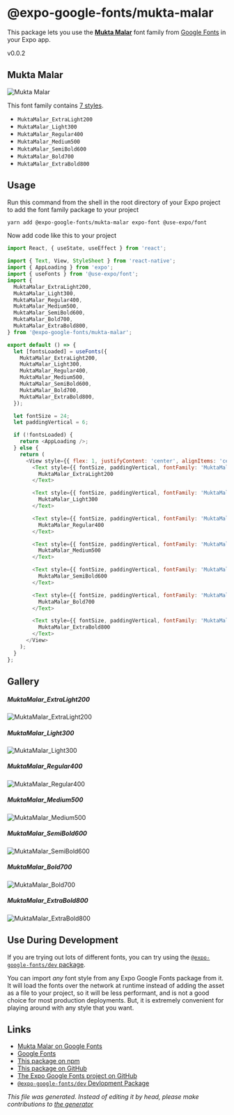 # @expo-google-fonts/mukta-malar

This package lets you use the [**Mukta Malar**](https://fonts.google.com/specimen/Mukta+Malar) font family from [Google Fonts](https://fonts.google.com/) in your Expo app.

v0.0.2

## Mukta Malar

![Mukta Malar](./font-family.png)

This font family contains [7 styles](#gallery).

- `MuktaMalar_ExtraLight200`
- `MuktaMalar_Light300`
- `MuktaMalar_Regular400`
- `MuktaMalar_Medium500`
- `MuktaMalar_SemiBold600`
- `MuktaMalar_Bold700`
- `MuktaMalar_ExtraBold800`

## Usage

Run this command from the shell in the root directory of your Expo project to add the font family package to your project
```sh
yarn add @expo-google-fonts/mukta-malar expo-font @use-expo/font
```

Now add code like this to your project
```js
import React, { useState, useEffect } from 'react';

import { Text, View, StyleSheet } from 'react-native';
import { AppLoading } from 'expo';
import { useFonts } from '@use-expo/font';
import {
  MuktaMalar_ExtraLight200,
  MuktaMalar_Light300,
  MuktaMalar_Regular400,
  MuktaMalar_Medium500,
  MuktaMalar_SemiBold600,
  MuktaMalar_Bold700,
  MuktaMalar_ExtraBold800,
} from '@expo-google-fonts/mukta-malar';

export default () => {
  let [fontsLoaded] = useFonts({
    MuktaMalar_ExtraLight200,
    MuktaMalar_Light300,
    MuktaMalar_Regular400,
    MuktaMalar_Medium500,
    MuktaMalar_SemiBold600,
    MuktaMalar_Bold700,
    MuktaMalar_ExtraBold800,
  });

  let fontSize = 24;
  let paddingVertical = 6;

  if (!fontsLoaded) {
    return <AppLoading />;
  } else {
    return (
      <View style={{ flex: 1, justifyContent: 'center', alignItems: 'center' }}>
        <Text style={{ fontSize, paddingVertical, fontFamily: 'MuktaMalar_ExtraLight200' }}>
          MuktaMalar_ExtraLight200
        </Text>

        <Text style={{ fontSize, paddingVertical, fontFamily: 'MuktaMalar_Light300' }}>
          MuktaMalar_Light300
        </Text>

        <Text style={{ fontSize, paddingVertical, fontFamily: 'MuktaMalar_Regular400' }}>
          MuktaMalar_Regular400
        </Text>

        <Text style={{ fontSize, paddingVertical, fontFamily: 'MuktaMalar_Medium500' }}>
          MuktaMalar_Medium500
        </Text>

        <Text style={{ fontSize, paddingVertical, fontFamily: 'MuktaMalar_SemiBold600' }}>
          MuktaMalar_SemiBold600
        </Text>

        <Text style={{ fontSize, paddingVertical, fontFamily: 'MuktaMalar_Bold700' }}>
          MuktaMalar_Bold700
        </Text>

        <Text style={{ fontSize, paddingVertical, fontFamily: 'MuktaMalar_ExtraBold800' }}>
          MuktaMalar_ExtraBold800
        </Text>
      </View>
    );
  }
};

```

## Gallery

##### MuktaMalar_ExtraLight200
![MuktaMalar_ExtraLight200](./9ae35f34ee0aecd84455b8074812b101d5d11bc4ae0ada4a90c3e6963cf1b93c.ttf.png)

##### MuktaMalar_Light300
![MuktaMalar_Light300](./2d5b4747199d5f755d4d21f2dfb23f52cbeba3d94d82a526575d63a6be36c99b.ttf.png)

##### MuktaMalar_Regular400
![MuktaMalar_Regular400](./e58544a43eef9e9b107ca973ca2d3233a1e15b8eddffcc73a3cb767a82c86fd6.ttf.png)

##### MuktaMalar_Medium500
![MuktaMalar_Medium500](./05e1d0c09c615550bb87408248e0d42ce654f55e0757f1fa6f4f93323f8c8121.ttf.png)

##### MuktaMalar_SemiBold600
![MuktaMalar_SemiBold600](./e4f26dcbc25c0f26d1fce4a3558f4aacdf8089148a638079c3353f6049ae21e9.ttf.png)

##### MuktaMalar_Bold700
![MuktaMalar_Bold700](./bacffc5f82b7219e1a4ff85b030aca1a5f805e0a1224534a6f2bfb01e4bd61cc.ttf.png)

##### MuktaMalar_ExtraBold800
![MuktaMalar_ExtraBold800](./848b7be10b4d701ac02f5f2208071858aa399b564d503cd2e4ca428d25886da9.ttf.png)


## Use During Development

If you are trying out lots of different fonts, you can try using the [`@expo-google-fonts/dev` package](https://www.npmjs.com/package/@expo-google-fonts/dev).

You can import *any* font style from any Expo Google Fonts package from it. It will load the fonts
over the network at runtime instead of adding the asset as a file to your project, so it will be 
less performant, and is not a good choice for most production deployments. But, it is extremely convenient
for playing around with any style that you want.

## Links

- [Mukta Malar on Google Fonts](https://fonts.google.com/specimen/Mukta+Malar)
- [Google Fonts](https://fonts.google.com/)
- [This package on npm](https://www.npmjs.com/package/@expo-google-fonts/mukta-malar)
- [This package on GitHub](https://github.com/expo/google-fonts/tree/master/font-packages/mukta-malar)
- [The Expo Google Fonts project on GitHub](https://github.com/expo/google-fonts)
- [`@expo-google-fonts/dev` Devlopment Package](https://github.com/expo/google-fonts/tree/master/font-packages/dev)


*This file was generated. Instead of editing it by head, please make contributions to [the generator](https://github.com/expo/google-fonts/tree/master/packages/generator)*
